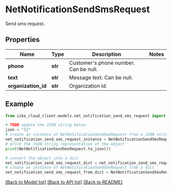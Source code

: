 # NetNotificationSendSmsRequest

Send sms request.

## Properties

Name | Type | Description | Notes
------------ | ------------- | ------------- | -------------
**phone** | **str** | Customer&#39;s phone number. Can be null. | 
**text** | **str** | Message text. Can be null. | 
**organization_id** | **str** | Organization id. | 

## Example

```python
from iiko_cloud_client.models.net_notification_send_sms_request import NetNotificationSendSmsRequest

# TODO update the JSON string below
json = "{}"
# create an instance of NetNotificationSendSmsRequest from a JSON string
net_notification_send_sms_request_instance = NetNotificationSendSmsRequest.from_json(json)
# print the JSON string representation of the object
print(NetNotificationSendSmsRequest.to_json())

# convert the object into a dict
net_notification_send_sms_request_dict = net_notification_send_sms_request_instance.to_dict()
# create an instance of NetNotificationSendSmsRequest from a dict
net_notification_send_sms_request_from_dict = NetNotificationSendSmsRequest.from_dict(net_notification_send_sms_request_dict)
```
[[Back to Model list]](../README.md#documentation-for-models) [[Back to API list]](../README.md#documentation-for-api-endpoints) [[Back to README]](../README.md)


